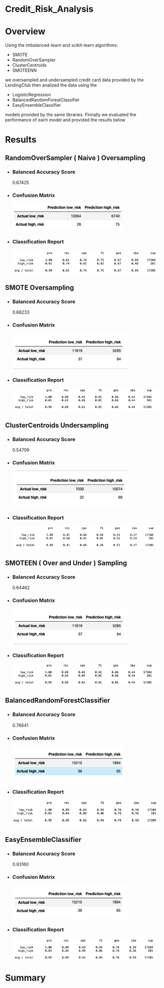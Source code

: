 # Credit_Risk_Analysis

# Overview

Using the imbalanced-learn and scikit-learn algorithms: 
- SMOTE
- RandomOverSampler
- ClusterCentroids
- SMOTEENN 


we oversampled and undersampled credit card data provided by the LendingClub then analized the data using the

- LogisticRegression
- BalancedRandomForestClassifier
- EasyEnsembleClassifier 

models provided by the same libraries. Finnally we evaluated the performance of each model and provided the results below

# Results

## RandomOverSampler ( Naive ) Oversampling

- ### Balanced Accuracy Score
    0.67425

- ### Confusion Matrix
    ![alt-text](https://github.com/sebcampos/Credit_Risk_Analysis/blob/master/images/naive_conf.png?raw=True)
- ### Classification Report
    ![alt-text](https://github.com/sebcampos/Credit_Risk_Analysis/blob/master/images/naive_class.png?raw=True)

## SMOTE Oversampling

- ### Balanced Accuracy Score
    0.66233
- ### Confusion Matrix
    ![alt-text](https://github.com/sebcampos/Credit_Risk_Analysis/blob/master/images/smote_conf.png?raw=True)
- ### Classification Report
    ![alt-text](https://github.com/sebcampos/Credit_Risk_Analysis/blob/master/images/smote_class.png?raw=True)

## ClusterCentroids Undersampling

-   ### Balanced Accuracy Score
    0.54709

- ### Confusion Matrix
    ![alt-text](https://github.com/sebcampos/Credit_Risk_Analysis/blob/master/images/cluster_conf.png?raw=True)
- ### Classification Report
    ![alt-text](https://github.com/sebcampos/Credit_Risk_Analysis/blob/master/images/cluster_class.png?raw=True)

## SMOTEEN ( Over and Under ) Sampling

- ### Balanced Accuracy Score
    0.64462

- ### Confusion Matrix
    ![alt-text](https://github.com/sebcampos/Credit_Risk_Analysis/blob/master/images/smote_conf.png?raw=True)
- ### Classification Report
    ![alt-text](https://github.com/sebcampos/Credit_Risk_Analysis/blob/master/images/smote_class.png?raw=True)

## BalancedRandomForestClassifier

- ### Balanced Accuracy Score
    0.76641

- ### Confusion Matrix
    ![alt-text](https://github.com/sebcampos/Credit_Risk_Analysis/blob/master/images/BRF_conf.png?raw=True)
- ### Classification Report
    ![alt-text](https://github.com/sebcampos/Credit_Risk_Analysis/blob/master/images/BRF_class.png?raw=True)

## EasyEnsembleClassifier

- ### Balanced Accuracy Score
    0.93160

- ### Confusion Matrix
    ![alt-text](https://github.com/sebcampos/Credit_Risk_Analysis/blob/master/images/EEC_conf.png?raw=True)

- ### Classification Report
    ![alt-text](https://github.com/sebcampos/Credit_Risk_Analysis/blob/master/images/EEC_class.png?raw=True)

# Summary